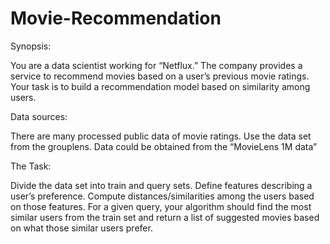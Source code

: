 # Movie-Recommendation

Synopsis:

You are a data scientist working for “Netflux.” The company provides a service to recommend
movies based on a user’s previous movie ratings. Your task is to build a recommendation model
based on similarity among users.

Data sources:

There are many processed public data of movie ratings. Use the data set from the grouplens.
Data could be obtained from the “MovieLens 1M data”

The Task:

Divide the data set into train and query sets. Define features describing a user’s preference.
Compute distances/similarities among the users based on those features. For a given query,
your algorithm should find the most similar users from the train set and return a list of
suggested movies based on what those similar users prefer.
